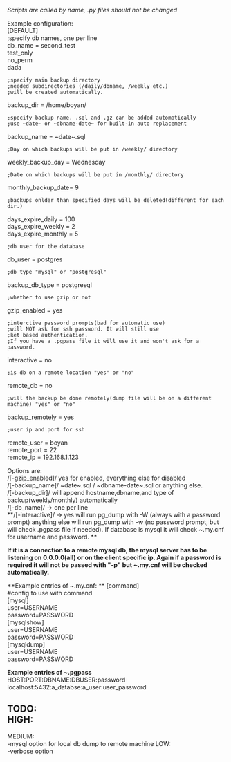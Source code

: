 *Scripts are called by name, .py files should not be changed*  
  
Example configuration:  
[DEFAULT]  
	;specify db names, one per line  
db_name            = second_test  
		     test_only  
		     no_perm  
		     dada  
  
	;specify main backup directory  
	;needed subdirectories (/daily/dbname, /weekly etc.)  
	;will be created automatically.  
backup_dir	   = /home/boyan/  
  
	;specify backup name. .sql and .gz can be added automatically  
	;use ~date~ or ~dbname-date~ for built-in auto replacement  
backup_name        = ~date~.sql  
  
	;Day on which backups will be put in /weekly/ directory  
weekly_backup_day  = Wednesday  
  
	;Date on which backups will be put in /monthly/ directory  
monthly_backup_date= 9  
  
	;backups onlder than specified days will be deleted(different for each dir.)  
days_expire_daily  = 100   
days_expire_weekly = 2  
days_expire_monthly = 5  
  
	;db user for the database  
db_user = postgres  
  
	;db type "mysql" or "postgresql"  
backup_db_type = postgresql  
  
	;whether to use gzip or not  
gzip_enabled = yes  
  
	;interctive password prompts(bad for automatic use)  
	;will NOT ask for ssh password. It will still use   
	;ket based authentication.  
	;If you have a .pgpass file it will use it and won't ask for a password.  
interactive = no  
  
	;is db on a remote location "yes" or "no"  
remote_db = no  
  
	;will the backup be done remotely(dump file will be on a different machine) "yes" or "no"  
backup_remotely = yes  
   
	;user ip and port for ssh  
remote_user = boyan  
remote_port = 22  
remote_ip = 192.168.1.123  
  
Options are:  
/[-gzip_enabled]/ yes for enabled, everything else for disabled  
/[-backup_name]/         \~date\~.sql / \~dbname-date\~.sql or anything else.  
/[-backup_dir]/ will append hostname,dbname,and type of backup(weekly/monthly) automatically  
/[-db_name]/ -> one per line  
**/[-interactive]/ -> yes will run pg_dump with -W (always with a password prompt) anything else will run pg_dump with -w (no password prompt, but will check .pgpass file if needed).   If database is mysql it will check ~.my.cnf for username and password.  **  
  
**If it is a connection to a remote mysql db, the mysql server has to be listening on 0.0.0.0(all) or on the client specific ip. Again if a password is required it will not be passed with "-p" but ~.my.cnf will be checked automatically.**  

**Example entries of ~.my.cnf:  **
[command]  
#config to use with command  
[mysql]  
user=USERNAME  
password=PASSWORD  
[mysqlshow]            
user=USERNAME  
password=PASSWORD  
[mysqldump]           
user=USERNAME  
password=PASSWORD  

  
**Example entries of ~.pgpass**  
HOST:PORT:DBNAME:DBUSER:password  
localhost:5432:a_databse:a_user:user_password  
  
  
TODO:  
HIGH:  
-
MEDIUM:  
-mysql option for local db dump to remote machine
LOW:  
-verbose option  

